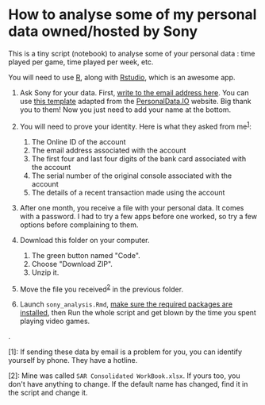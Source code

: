 # How to analyse some of my personal data owned/hosted by Sony
This is a tiny script (notebook) to analyse some of your personal data : time played per game, time played per week, etc.

You will need to use [R](https://cran.r-project.org/mirrors.html), along with [Rstudio](https://rstudio.com/products/rstudio/download/), which is an awesome app.

1. Ask Sony for your data. First, [write to the email address here](https://www.playstation.com/en-gb/legal/careers-privacy-notice/). You can use [this template](https://github.com/yrochat/sony_personal_data/blob/main/letter_to_sony_template) adapted from the [PersonalData.IO](personaldata.io) website. Big thank you to them! Now you just need to add your name at the bottom. 
2. You will need to prove your identity. Here is what they asked from me<sup>[1](#myfootnote1)</sup>:

    1. The Online ID of the account
    2. The email address associated with the account
    3. The first four and last four digits of the bank card associated with the account
    4. The serial number of the original console associated with the account
    5. The details of a recent transaction made using the account

3. After one month, you receive a file with your personal data. It comes with a password. I had to try a few apps before one worked, so try a few options before complaining to them.
4. Download this folder on your computer.

    1. The green button named "Code".
    2. Choose "Download ZIP".
    3. Unzip it.
    
5. Move the file you received<sup>[2](#myfootnote2)</sup> in the previous folder.
6. Launch `sony_analysis.Rmd`, [make sure the required packages are installed](http://web.cs.ucla.edu/~gulzar/rstudio/index.html), then Run the whole script and get blown by the time you spent playing video games.

.

[<a name="myfootnote1">1</a>]: If sending these data by email is a problem for you, you can identify yourself by phone. They have a hotline.

[<a name="myfootnote2">2</a>]:  Mine was called `SAR Consolidated WorkBook.xlsx`. If yours too, you don't have anything to change. If the default name has changed, find it in the script and change it.

